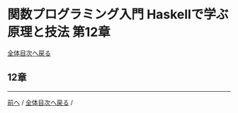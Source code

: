 # 関数プログラミング入門 Haskellで学ぶ原理と技法 第12章
[全体目次へ戻る](index.md)

## 12章

***

[前へ](c11.md) /
[全体目次へ戻る](index.md) /
